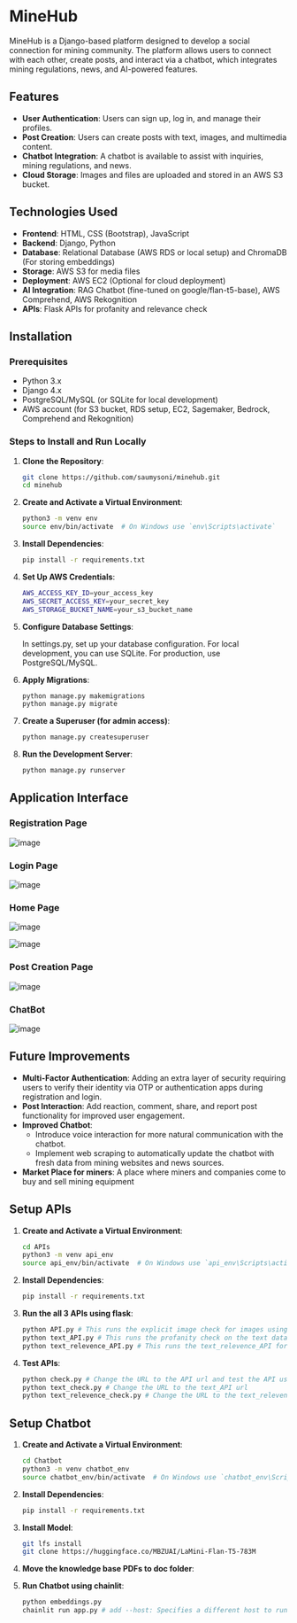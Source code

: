 # MineHub

MineHub is a Django-based platform designed to develop a social connection for mining community. The platform allows users to connect with each other, create posts, and interact via a chatbot, which integrates mining regulations, news, and AI-powered features.

## Features
- **User Authentication**: Users can sign up, log in, and manage their profiles.
- **Post Creation**: Users can create posts with text, images, and multimedia content.
- **Chatbot Integration**: A chatbot is available to assist with inquiries, mining regulations, and news.
- **Cloud Storage**: Images and files are uploaded and stored in an AWS S3 bucket.

## Technologies Used
- **Frontend**: HTML, CSS (Bootstrap), JavaScript
- **Backend**: Django, Python
- **Database**: Relational Database (AWS RDS or local setup) and ChromaDB (For storing embeddings)
- **Storage**: AWS S3 for media files
- **Deployment**: AWS EC2 (Optional for cloud deployment)
- **AI Integration**: RAG Chatbot (fine-tuned on google/flan-t5-base), AWS Comprehend, AWS Rekognition
- **APIs**: Flask APIs for profanity and relevance check

## Installation

### Prerequisites
- Python 3.x
- Django 4.x
- PostgreSQL/MySQL (or SQLite for local development)
- AWS account (for S3 bucket, RDS setup, EC2, Sagemaker, Bedrock, Comprehend and Rekognition)

### Steps to Install and Run Locally

1. **Clone the Repository**:

   ```bash
   git clone https://github.com/saumysoni/minehub.git
   cd minehub
2. **Create and Activate a Virtual Environment**:
   ```bash
   python3 -m venv env
   source env/bin/activate  # On Windows use `env\Scripts\activate`

3. **Install Dependencies**:
   ```bash
   pip install -r requirements.txt
4. **Set Up AWS Credentials**:
   ```bash
   AWS_ACCESS_KEY_ID=your_access_key
   AWS_SECRET_ACCESS_KEY=your_secret_key
   AWS_STORAGE_BUCKET_NAME=your_s3_bucket_name

5. **Configure Database Settings**:
   
   In settings.py, set up your database configuration. For local development, you can use SQLite. For production, use PostgreSQL/MySQL.
6. **Apply Migrations**:
    ```bash
    python manage.py makemigrations
    python manage.py migrate
7. **Create a Superuser (for admin access)**:
    ```bash
    python manage.py createsuperuser
8. **Run the Development Server**:
    ```bash
    python manage.py runserver

## Application Interface

### Registration Page
![image](https://github.com/user-attachments/assets/20dc6370-eada-432b-83fa-7775a2dbaa5e)

### Login Page
![image](https://github.com/user-attachments/assets/92fa86e2-2b6a-4fb6-90d2-d8cd614fb4c7)

### Home Page
![image](https://github.com/user-attachments/assets/55794af7-9b5e-41bb-9dbc-eee8bf538ca6)

![image](https://github.com/user-attachments/assets/84e77431-b329-472b-a8f8-2a5766e39a33)
### Post Creation Page
![image](https://github.com/user-attachments/assets/5c246b29-aa77-49f4-a1e1-293d0e4fa45a)

### ChatBot
![image](https://github.com/user-attachments/assets/9d6a0465-9514-4721-a2aa-59c035f72947)

## Future Improvements
- **Multi-Factor Authentication**: Adding an extra layer of security requiring users to verify their identity via OTP or authentication apps during registration and login.
- **Post Interaction**: Add reaction, comment, share, and report post functionality for improved user engagement.
- **Improved Chatbot**:
   - Introduce voice interaction for more natural communication with the chatbot.
   - Implement web scraping to automatically update the chatbot with fresh data from mining websites and news sources.
- **Market Place for miners**: A place where miners and companies come to buy and sell mining equipment

## Setup APIs
1. **Create and Activate a Virtual Environment**:
   ```bash
   cd APIs
   python3 -m venv api_env
   source api_env/bin/activate  # On Windows use `api_env\Scripts\activate`

2. **Install Dependencies**:
   ```bash
   pip install -r requirements.txt

3. **Run the all 3 APIs using flask**:
    ```bash
    python API.py # This runs the explicit image check for images using AWS Rekognition
    python text_API.py # This runs the profanity check on the text data
    python text_relevence_API.py # This runs the text_relevence_API for which you will be required to make a AWS comprehend endpoint

4. **Test APIs**:
    ```bash
    python check.py # Change the URL to the API url and test the API using an Image on the S3
    python text_check.py # Change the URL to the text_API url 
    python text_relevence_check.py # Change the URL to the text_relevence_API url

## Setup Chatbot
1. **Create and Activate a Virtual Environment**:
   ```bash
   cd Chatbot
   python3 -m venv chatbot_env
   source chatbot_env/bin/activate  # On Windows use `chatbot_env\Scripts\activate`

2. **Install Dependencies**:
   ```bash
   pip install -r requirements.txt

3. **Install Model**:
   ```bash
   git lfs install
   git clone https://huggingface.co/MBZUAI/LaMini-Flan-T5-783M

4. **Move the knowledge base PDFs to doc folder**:

5. **Run Chatbot using chainlit**:
   ```bash
   python embeddings.py
   chainlit run app.py # add --host: Specifies a different host to run the server on / --port: Specifies a different port to run the server on as required
